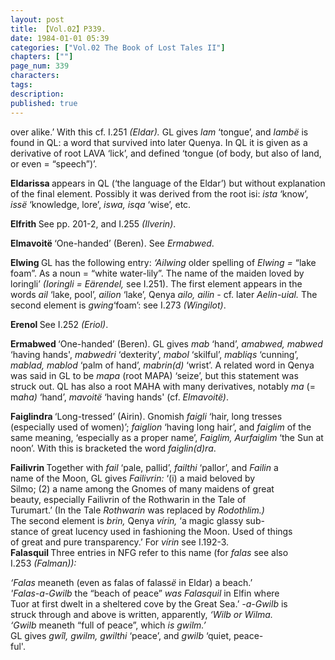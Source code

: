 ```yaml
---
layout: post
title: 【Vol.02】P339.
date: 1984-01-01 05:39
categories: ["Vol.02 The Book of Lost Tales II"]
chapters: [""]
page_num: 339
characters: 
tags: 
description: 
published: true
---
```


<p style="text-indent: 0;">
over alike.’ With this cf. I.251 <I>(Eldar).</I> GL gives <I>lam</I> ‘tongue’, and <I>lambë</I> is found in QL: a word that survived into later Quenya. In QL it is given as a derivative of root LAVA ‘lick’, and defined ‘tongue (of body, but also of land, or even = “speech”)’.
</p>

<B>Eldarissa    </B>appears in QL (‘the language of the Eldar’) but without explanation of the final element. Possibly it was derived from the root isi: <I>ista</I> ‘know’, <I>issë</I> ‘knowledge, lore’, <I>iswa, isqa</I> ‘wise’, etc.

<B>Elfrith    </B>See pp. 201-2, and I.255 <I>(Ilverin)</I>.

<B>Elmavoitë   </B>‘One-handed’ (Beren). See <I>Ermabwed</I>.

<B>Elwing    </B>GL has the following entry: <I>‘Ailwing</I> older spelling of <I>Elwing =</I> “lake foam”. As a noun = “white water-lily”. The name of the maiden loved by loringli’ <I>(Ioringli = Eärendel,</I> see I.251). The first element appears in the words <I>ail</I> ‘lake, pool’, <I>ailion</I> ‘lake’, Qenya <I>ailo, ailin -</I> cf. later <I>Aelin-uial.</I> The second element is <I>gwing</I>‘foam’: see I.273 <I>(Wingilot)</I>.

<B>Erenol    </B>See I.252 <I>(Eriol)</I>.

<B>Ermabwed    </B>‘One-handed’ (Beren). GL gives <I>mab</I> ‘hand’, <I>amabwed, mabwed</I> ‘having hands', <I>mabwedri</I> ‘dexterity’, <I>mabol</I> ‘skilful’, <I>mabliqs</I> ‘cunning’, <I>mablad, mablod</I> ‘palm of hand’, <I>mabrin(d)</I> ‘wrist’. A related word in Qenya was said in GL to be <I>mapa</I> (root MAPA) ‘seize’, but this statement was struck out. QL has also a root MAHA with many derivatives, notably <I>ma</I> (= m<I>aha)</I> ‘hand’, <I>mavoitë</I> ‘having hands' (cf. <I>Elmavoitë)</I>.

<B>Faiglindra    </B>‘Long-tressed’ (Airin). Gnomish <I>faigli</I> ‘hair, long tresses (especially used of women)’; <I>faiglion</I> ‘having long hair’, and <I>faiglim</I> of the same meaning, ‘especially as a proper name’, <I>Faiglim, Aurfaiglim</I> ‘the Sun at noon’. With this is bracketed the word <I>faiglin(d)ra</I>.

<B>Failivrin    </B>Together with <I>fail</I> ‘pale, pallid’, <I>failthi</I> ‘pallor’, and <I>Failin</I> a<BR>name of the Moon, GL gives <I>Failivrin:</I> ‘(i) a maid beloved by<BR>Silmo; (2) a name among the Gnomes of many maidens of great<BR>beauty,  especially   Failivrin  of  the  Rothwarin  in  the  Tale  of<BR>Turumart.’ (In the Tale <I>Rothwarin</I> was replaced by <I>Rodothlim.)<BR></I>The second element is <I>brin,</I> Qenya <I>vírin,</I> ‘a magic glassy sub- <BR>stance of great lucency used in fashioning the Moon. Used of things<BR>of great and pure transparency.’ For <I>vírin</I> see I.192-3.<BR><B>Falasquil    </B>Three entries in NFG refer to this name (for <I>falas</I> see also<BR>I.253 <I>(Falman)):</I>

<I>‘Falas</I> meaneth (even as falas of falass<I>ë</I> in Eldar) a beach.’<BR><I>'Falas-a-Gwilb</I> the “beach of peace” <I>was Falasquil</I> in Elfin where<BR>Tuor at first dwelt in a sheltered cove by the Great Sea.’ <I>-a-Gwilb</I> is<BR>struck through and above is written, apparently, <I>‘Wilb or Wilma.<BR>‘Gwilb</I> meaneth “full of peace”, which <I>is gwilm.’<BR></I>GL gives <I>gwîl, gwilm, gwilthi</I> ‘peace’, and <I>gwilb</I> ‘quiet, peace-<BR>ful'.

